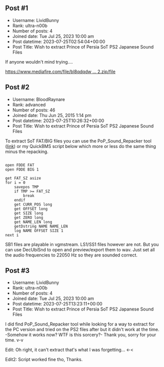 ## Post #1
- Username: LividBunny
- Rank: ultra-n00b
- Number of posts: 4
- Joined date: Tue Jul 25, 2023 10:00 am
- Post datetime: 2023-07-25T02:54:04+00:00
- Post Title: Wish to extract Prince of Persia SoT PS2 Japanese Sound Files

If anyone wouldn't mind trying....

[https://www.mediafire.com/file/bl8qdqdw ... 2.zip/file](https://www.mediafire.com/file/bl8qdqdwi21un0i/SOUNDPS2.zip/file)
## Post #2
- Username: BloodRaynare
- Rank: advanced
- Number of posts: 46
- Joined date: Thu Jun 25, 2015 1:14 pm
- Post datetime: 2023-07-25T10:26:32+00:00
- Post Title: Wish to extract Prince of Persia SoT PS2 Japanese Sound Files

To extract SoT FAT/BIG files you can use the PoP_Sound_Repacker tool ([link](https://drive.google.com/file/d/1TmaExAMTBw574Q_ZdmDidpJ4L2pcWm7t/view?usp=sharing)) or my QuickBMS script below which more or less do the same thing minus the repacking.

```

open FDDE FAT
open FDDE BIG 1

get FAT_SZ asize
for i = 0
	savepos TMP
	if TMP >= FAT_SZ
		break
	endif
	get CURR_POS long
	get OFFSET long
	get SIZE long
	get ZERO long
	get NAME_LEN long
	getDstring NAME NAME_LEN
	log NAME OFFSET SIZE 1
next i

```


SB1 files are playable in vgmstream.
LS1/SS1 files however are not. But you can use DecUbiSnd to open and preview/export them to wav. Just set all the audio frequencies to 22050 Hz so they are sounded correct.
## Post #3
- Username: LividBunny
- Rank: ultra-n00b
- Number of posts: 4
- Joined date: Tue Jul 25, 2023 10:00 am
- Post datetime: 2023-07-25T13:23:11+00:00
- Post Title: Wish to extract Prince of Persia SoT PS2 Japanese Sound Files

I did find PoP_Sound_Repacker tool while looking for a way to extract for the PC version and tried on the PS2 files after but it didn't work at the time.
-Somehow it works now? WTF is this sorcery?-
Thank you, sorry for your time. v-v

Edit: Oh right, it can't extract that's what I was forgetting... <-<

Edit2: Script worked fine tho, Thanks.
